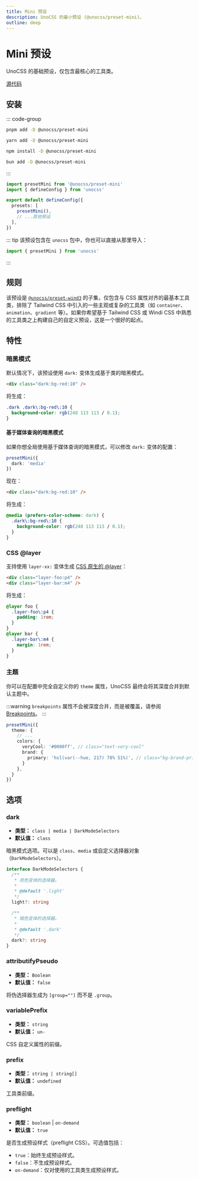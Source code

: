 ```yaml
---
title: Mini 预设
description: UnoCSS 的最小预设 (@unocss/preset-mini)。
outline: deep
---
```


# Mini 预设

UnoCSS 的基础预设，仅包含最核心的工具类。

[源代码](https://github.com/unocss/unocss/tree/main/packages-presets/preset-mini)

## 安装

::: code-group

```bash [pnpm]
pnpm add -D @unocss/preset-mini
```

```bash [yarn]
yarn add -D @unocss/preset-mini
```

```bash [npm]
npm install -D @unocss/preset-mini
```

```bash [bun]
bun add -D @unocss/preset-mini
```

:::

```ts [uno.config.ts]
import presetMini from '@unocss/preset-mini'
import { defineConfig } from 'unocss'

export default defineConfig({
  presets: [
    presetMini(),
    // ...其他预设
  ],
})
```

::: tip
该预设包含在 `unocss` 包中，你也可以直接从那里导入：

```ts
import { presetMini } from 'unocss'
```

:::

## 规则

该预设是 [`@unocss/preset-wind3`](/presets/wind3) 的子集，仅包含与 CSS 属性对齐的最基本工具类，排除了 Tailwind CSS 中引入的一些主观或复杂的工具类（如 `container`、`animation`、`gradient` 等）。如果你希望基于 Tailwind CSS 或 Windi CSS 中熟悉的工具类之上构建自己的自定义预设，这是一个很好的起点。

## 特性

### 暗黑模式

默认情况下，该预设使用 `dark:` 变体生成基于类的暗黑模式。

```html
<div class="dark:bg-red:10" />
```

将生成：

```css
.dark .dark\:bg-red\:10 {
  background-color: rgb(248 113 113 / 0.1);
}
```

#### 基于媒体查询的暗黑模式

如果你想全局使用基于媒体查询的暗黑模式，可以修改 `dark:` 变体的配置：

```ts
presetMini({
  dark: 'media'
})
```

现在：

```html
<div class="dark:bg-red:10" />
```

将生成：

```css
@media (prefers-color-scheme: dark) {
  .dark\:bg-red\:10 {
    background-color: rgb(248 113 113 / 0.1);
  }
}
```

### CSS @layer

支持使用 `layer-xx:` 变体生成 [CSS 原生的 @layer](https://developer.mozilla.org/zh-CN/docs/Web/CSS/@layer)：

```html
<div class="layer-foo:p4" />
<div class="layer-bar:m4" />
```

将生成：

```css
@layer foo {
  .layer-foo\:p4 {
    padding: 1rem;
  }
}
@layer bar {
  .layer-bar\:m4 {
    margin: 1rem;
  }
}
```

### 主题

你可以在配置中完全自定义你的 `theme` 属性，UnoCSS 最终会将其深度合并到默认主题中。

:::warning
`breakpoints` 属性不会被深度合并，而是被覆盖，请参阅 [Breakpoints](/config/theme#breakpoints)。
:::

```ts
presetMini({
  theme: {
    // ...
    colors: {
      veryCool: '#0000ff', // class="text-very-cool"
      brand: {
        primary: 'hsl(var(--hue, 217) 78% 51%)', // class="bg-brand-primary"
      }
    },
  }
})
```

## 选项

### dark

- **类型：** `class | media | DarkModeSelectors`
- **默认值：** `class`

暗黑模式选项。可以是 `class`、`media` 或自定义选择器对象（`DarkModeSelectors`）。

```ts
interface DarkModeSelectors {
  /**
   * 亮色变体的选择器。
   *
   * @default '.light'
   */
  light?: string

  /**
   * 暗色变体的选择器。
   *
   * @default '.dark'
   */
  dark?: string
}
```

### attributifyPseudo

- **类型：** `Boolean`
- **默认值：** `false`

将伪选择器生成为 `[group=""]` 而不是 `.group`。

### variablePrefix

- **类型：** `string`
- **默认值：** `un-`

CSS 自定义属性的前缀。

### prefix

- **类型：** `string | string[]`
- **默认值：** `undefined`

工具类前缀。

### preflight

- **类型：** `boolean` | `on-demand`
- **默认值：** `true`

是否生成预设样式（preflight CSS）。可选值包括：

- `true`：始终生成预设样式。
- `false`：不生成预设样式。
- `on-demand`：仅对使用的工具类生成预设样式。